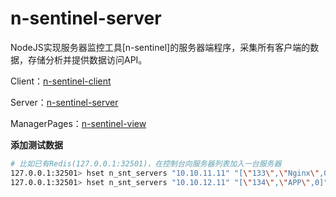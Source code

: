 # n-sentinel-server
 NodeJS实现服务器监控工具[n-sentinel]的服务器端程序，采集所有客户端的数据，存储分析并提供数据访问API。

Client：[n-sentinel-client](https://github.com/qinchende/n-sentinel-client)

Server：[n-sentinel-server](https://github.com/qinchende/n-sentinel-server)

ManagerPages：[n-sentinel-view](https://github.com/qinchende/n-sentinel-view)


**添加测试数据**
```bash
# 比如已有Redis(127.0.0.1:32501)，在控制台向服务器列表加入一台服务器
127.0.0.1:32501> hset n_snt_servers "10.10.11.11" "[\"133\",\"Nginx\",0]"
127.0.0.1:32501> hset n_snt_servers "10.10.12.11" "[\"134\",\"APP\",0]"
```
